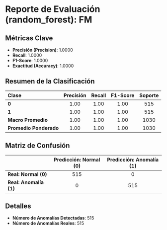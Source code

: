 # Reporte de Evaluación (random_forest): FM

## Métricas Clave
- **Precisión (Precision)**: 1.0000
- **Recall**: 1.0000
- **F1-Score**: 1.0000
- **Exactitud (Accuracy)**: 1.0000

## Resumen de la Clasificación
| Clase | Precisión | Recall | F1-Score | Soporte |
|:---|:---:|:---:|:---:|:---:|
| **0** | 1.00 | 1.00 | 1.00 | 515 |
| **1** | 1.00 | 1.00 | 1.00 | 515 |
| **Macro Promedio** | 1.00 | 1.00 | 1.00 | 1030 |
| **Promedio Ponderado** | 1.00 | 1.00 | 1.00 | 1030 |

## Matriz de Confusión
| | Predicción: Normal (0) | Predicción: Anomalía (1) |
|---|:---:|:---:|
| **Real: Normal (0)** | 515 | 0 |
| **Real: Anomalía (1)** | 0 | 515 |

## Detalles
- **Número de Anomalías Detectadas**: 515
- **Número de Anomalías Reales**: 515

